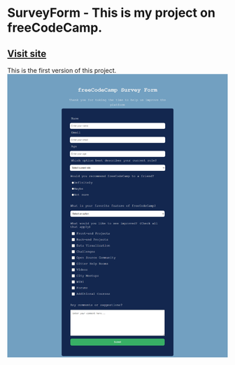# SurveyForm - This is my project on freeCodeCamp.

## [Visit site](https://jeru7.github.io/surveyform/)

This is the first version of this project. ![Screenshot](surveyform.png)
